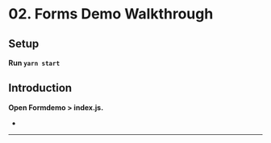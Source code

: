 # 02. Forms Demo Walkthrough

## Setup

**Run `yarn start`**

## Introduction

**Open Formdemo > index.js.**

- 

---